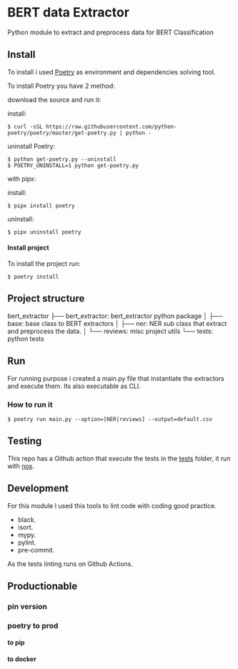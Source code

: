 # BERT data Extractor
Python module to extract and preprocess data for BERT Classification

## Install
To install i used [Poetry](https://python-poetry.org/docs/) as environment and dependencies solving tool.

To install Poetry you have 2 method:

download the source and run it:

install:
```
$ curl -sSL https://raw.githubusercontent.com/python-poetry/poetry/master/get-poetry.py | python -
```

uninstall Poetry:
```
$ python get-poetry.py --uninstall
$ POETRY_UNINSTALL=1 python get-poetry.py
```

with pipx: 

install:
```
$ pipx install poetry
```

uninstall:
```
$ pipx uninstall poetry
```

#### Install project

To install the project run:
```
$ poetry install
```

## Project structure
bert_extractor
├── bert_extractor: bert_extractor python package
│   ├── base: base class to BERT extractors
│   ├── ner: NER sub class that extract and preprocess the data.
│   └── reviews: misc project utils
└── tests: python tests


## Run
For running purpose i created a main.py file that instantiate the extractors and execute them. Its also executable as CLI. 

### How to run it

```
$ poetry run main.py --option=[NER|reviews] --output=default.csv
```

## Testing
This repo has a Github action that execute the tests in the [tests](./tests) folder, it run with [nox](https://nox.thea.codes/en/stable/).

## Development
For this module I used this tools to lint code with coding good practice.
- black.
- isort.
- mypy.
- pylint.
- pre-commit.

As the tests linting runs on Github Actions.

## Productionable
### pin version
### poetry to prod
#### to pip
#### to docker
